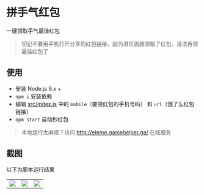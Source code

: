 # 拼手气红包

一键领取手气最佳红包

> 切记不要用手机打开分享的红包链接，因为进页面就领取了红包，没法再领最佳红包了

## 使用

- 安装 Node.js 9.x +
- `npm i` 安装依赖
- 编辑 [src/index.js](src/index.js) 中的 `mobile`（要领红包的手机号码） 和 `url`（饿了么红包链接）
- `npm start` 自动秒红包

> 本地运行太麻烦？访问 http://eleme.gamehelper.ga/ 在线服务

## 截图

以下为脚本运行结果

<table>
  <tr>
    <td>
      <img src="https://user-images.githubusercontent.com/8413791/35775069-7f07ce46-09bc-11e8-8fc4-6bbe983c089d.png">
    </td>
    <td>
      <img src="https://user-images.githubusercontent.com/8413791/35775073-a36248f2-09bc-11e8-905a-0630d4c11714.png">
    </td>
    <td>
      <img src="https://user-images.githubusercontent.com/8413791/35775092-1b3447c2-09bd-11e8-89a7-6a60fd9219ff.png">
    </td>
  </tr>
</table>
